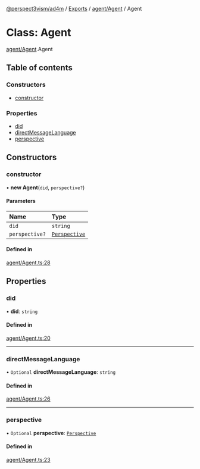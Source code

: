 [@perspect3vism/ad4m](../README.md) / [Exports](../modules.md) / [agent/Agent](../modules/agent_Agent.md) / Agent

# Class: Agent

[agent/Agent](../modules/agent_Agent.md).Agent

## Table of contents

### Constructors

- [constructor](agent_Agent.Agent.md#constructor)

### Properties

- [did](agent_Agent.Agent.md#did)
- [directMessageLanguage](agent_Agent.Agent.md#directmessagelanguage)
- [perspective](agent_Agent.Agent.md#perspective)

## Constructors

### constructor

• **new Agent**(`did`, `perspective?`)

#### Parameters

| Name | Type |
| :------ | :------ |
| `did` | `string` |
| `perspective?` | [`Perspective`](perspectives_Perspective.Perspective.md) |

#### Defined in

[agent/Agent.ts:28](https://github.com/perspect3vism/ad4m/blob/b065749/src/agent/Agent.ts#L28)

## Properties

### did

• **did**: `string`

#### Defined in

[agent/Agent.ts:20](https://github.com/perspect3vism/ad4m/blob/b065749/src/agent/Agent.ts#L20)

___

### directMessageLanguage

• `Optional` **directMessageLanguage**: `string`

#### Defined in

[agent/Agent.ts:26](https://github.com/perspect3vism/ad4m/blob/b065749/src/agent/Agent.ts#L26)

___

### perspective

• `Optional` **perspective**: [`Perspective`](perspectives_Perspective.Perspective.md)

#### Defined in

[agent/Agent.ts:23](https://github.com/perspect3vism/ad4m/blob/b065749/src/agent/Agent.ts#L23)
